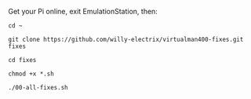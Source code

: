 Get your Pi online, exit EmulationStation, then:

`cd ~`

`git clone https://github.com/willy-electrix/virtualman400-fixes.git fixes`

`cd fixes`

`chmod +x *.sh`

`./00-all-fixes.sh`
